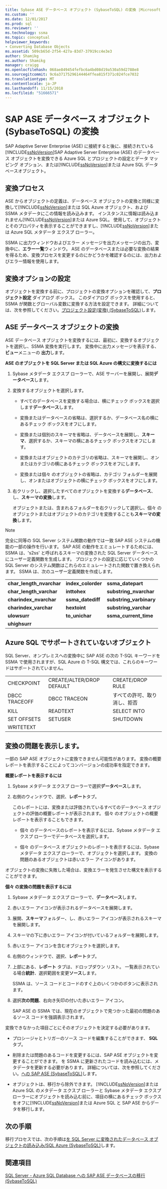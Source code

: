 ```yaml
---
title: Sybase ASE データベース オブジェクト (SybaseToSQL) の変換 |Microsoft Docs
ms.custom: ''
ms.date: 12/01/2017
ms.prod: sql
ms.reviewer: ''
ms.technology: ssma
ms.topic: conceptual
helpviewer_keywords:
- Converting Database Objects
ms.assetid: 509cb65d-2f54-427a-83d7-37919cc4e3e3
author: Shamikg
ms.author: Shamikg
manager: craigg
ms.openlocfilehash: 068ae849454fefbc6a4bd08d19a530a59d2788e8
ms.sourcegitcommit: 9c6a37175296144464ffea815f371c024fce7032
ms.translationtype: MT
ms.contentlocale: ja-JP
ms.lasthandoff: 11/15/2018
ms.locfileid: "51666571"
---
```

# <a name="converting-sap-ase-database-objects-sybasetosql"></a>SAP ASE データベース オブジェクト (SybaseToSQL) の変換
SAP Adaptive Server Enterprise (ASE) に接続すると後に、接続されている[!INCLUDE[ssNoVersion](../../includes/ssnoversion-md.md)]SAP Adaptive Server Enterprise (ASE) のデータベース オブジェクトを変換できる Azure SQL とプロジェクトの設定とデータ マッピング オプション、または[!INCLUDE[ssNoVersion](../../includes/ssnoversion-md.md)]または Azure SQL データベースオブジェクト。  
  
## <a name="the-conversion-process"></a>変換プロセス  
ASE からオブジェクトの定義は、データベース オブジェクトの変換と同様に変換して[!INCLUDE[ssNoVersion](../../includes/ssnoversion-md.md)]または SQL Azure オブジェクト、および SSMA メタデータにこの情報を読み込みます。 インスタンスに情報は読み込まれません[!INCLUDE[ssNoVersion](../../includes/ssnoversion-md.md)]または Azure SQL。 使用して、オブジェクトとそのプロパティを表示することができますし、[!INCLUDE[ssNoVersion](../../includes/ssnoversion-md.md)]または Azure SQL メタデータ エクスプ ローラー。
  
SSMA に出力ウィンドウおよびエラー メッセージを出力メッセージの出力、変換中に、**エラー一覧**ウィンドウ。 ASE のデータベースまたは必要な変換の結果を得るため、変換プロセスを変更するのにかどうかを確認するのには、出力およびエラー情報を使用します。  
  
## <a name="setting-conversion-options"></a>変換オプションの設定  
オブジェクトを変換する前に、プロジェクトの変換オプションを確認して、**プロジェクト設定** ダイアログ ボックス。 このダイアログ ボックスを使用すると、SSMA が関数とグローバル変数に変換する方法を設定できます。 詳細については、次を参照してください。[プロジェクト設定&#40;変換&#41; &#40;SybaseToSQL&#41;](../../ssma/sybase/project-settings-conversion-sybasetosql.md)します。  
  
## <a name="converting-ase-database-objects"></a>ASE データベース オブジェクトの変換  
ASE データベース オブジェクトを変換するには、最初に、変換するオブジェクトを選択し、SSMA 変換を実行します。 変換中に出力メッセージを表示する、**ビュー**メニューの **出力**します。  
  
**ASE のオブジェクトを SQL Server または SQL Azure の構文に変換するには**  
  
1.  Sybase メタデータ エクスプ ローラーで、ASE サーバーを展開し、展開**データベース**します。  
  
2.  変換するオブジェクトを選択します。  
  
    -   すべてのデータベースを変換する場合は、横にチェック ボックスを選択します**データベース**します。  
  
    -   変換またはデータベースの省略は、選択するか、データベース名の横にあるチェック ボックスをオフにします。  
  
    -   変換または個別のスキーマを省略は、データベースを展開し、**スキーマ**、選択するか、スキーマの横にあるチェック ボックスをオフにします。  
  
    -   変換またはオブジェクトのカテゴリの省略は、スキーマを展開し、オンまたはカテゴリの横にあるチェック ボックスをオフにします。  
  
    -   変換または個々 のオブジェクトの省略は、カテゴリ フォルダーを展開し、オンまたはオブジェクトの横にチェック ボックスをオフにします。  
  
3.  右クリックし、選択したすべてのオブジェクトを変換する**データベース**、し、**スキーマの変換**します。  
  
    オブジェクトまたは、含まれるフォルダーを右クリックして選択し、個々 のオブジェクトまたはオブジェクトのカテゴリを変換することも**スキーマの変換**します。  
  
> [!NOTE]  
> 完全に同等の SQL Server システム関数の動作では一致 SAP ASE システムの機能の一部の操作を行います。 SAP ASE の動作をエミュレートするためには、SSMA は、's2ss' と呼ばれるスキーマの変換された SQL Server データベースにユーザー定義関数を生成します。 プロジェクトの設定に応じていくつかの SQL Server のシステム関数はこれらのエミュレートされた関数で置き換えられます。 SSMA は、次のユーザー定義関数を作成します。  
  
||||  
|-|-|-|  
|**char_length_nvarchar**|**index_colorder**|**ssma_datepart**|  
|**char_length_varchar**|**inttohex**|**substring_nvarchar**|  
|**charindex_nvarchar**|**ssma_datediff**|**substring_varbinary**|  
|**charindex_varchar**|**hextoint**|**substring_varchar**|  
|**ulowsurr**|**to_unichar**|**ssma_current_time**|  
|**uhighsurr**|||  
  
## <a name="objects-not-supported-in-azure-sql"></a>Azure SQL でサポートされていないオブジェクト  
SQL Server、オンプレミスへの変換中に SAP ASE の次の T-SQL キーワードを SSMA で使用されますが、SQL Azure の T-SQL 構文では、これらのキーワードはサポートされていません。  
  
||||  
|-|-|-|  
|CHECKPOINT|CREATE/ALTER/DROP DEFAULT|CREATE/DROP RULE|  
|DBCC TRACEOFF|DBCC TRACEON|すべての許可、取り消し、拒否|  
|KILL|READTEXT|SELECT INTO|  
|SET OFFSETS|SETUSER|SHUTDOWN|  
|WRITETEXT|||  
  
## <a name="viewing-conversion-problems"></a>変換の問題を表示します。  
一部の SAP ASE オブジェクトに変換できません可能性があります。 変換の概要レポートを表示することによってコンバージョンの成功率を指定できます。  
  
**概要レポートを表示するには**  
  
1.  Sybase メタデータ エクスプ ローラーで選択**データベース**します。  
  
2.  右側のウィンドウで、選択、**レポート**タブ。  
  
    このレポートには、変換または評価されているすべてのデータベース オブジェクトの評価の概要レポートが表示されます。 個々 のオブジェクトの概要レポートを表示することもできます。  
  
    -   個々 のデータベースのレポートを表示するには、Sybase メタデータ エクスプ ローラーでデータベースを選択します。  
  
    -   個々 のデータベース オブジェクトのレポートを表示するには、Sybase メタデータ エクスプ ローラーで、オブジェクトを選択します。 変換の問題のあるオブジェクトは赤いエラー アイコンがあります。  
  
オブジェクトの変換に失敗した場合は、変換エラーを発生させた構文を表示することができます。  
  
**個々 の変換の問題を表示するには**  
  
1.  Sybase メタデータ エクスプ ローラーで、**データベース**します。  
  
2.  赤いエラー アイコンが表示されるデータベースを展開します。  
  
3.  展開、**スキーマ**フォルダー、し、赤いエラー アイコンが表示されるスキーマを展開します。  
  
4.  スキーマの下に赤いエラー アイコンが付いているフォルダーを展開します。  
  
5.  赤いエラー アイコンを含むオブジェクトを選択します。  
  
6.  右側のウィンドウで、選択、**レポート**タブ。  
  
7.  上部にある、**レポート** タブは、ドロップダウン リスト。 一覧表示されている場合**統計**、選択範囲を変更**ソース**します。  
  
    SSMA は、ソース コードとコードのすぐ上のいくつかのボタンに表示されます。  
  
8.  選択**次の問題**、右向き矢印の付いた赤いエラー アイコン。  
  
    SAP ASE の SSMA では、現在のオブジェクトで見つかった最初の問題のあるソース コードを強調表示されます。  
  
変換できなかった項目ごとにそのオブジェクトを決定する必要があります。  
  
-   プロシージャとトリガーのソース コードを編集することができます、 **SQL**タブ。  
  
-   削除または問題のあるコードを変更するには、SAP ASE オブジェクトを変更することができます。 を SSMA に更新されたコードを読み込むには、メタデータを更新する必要があります。 詳細については、次を参照してください。[への SAP ASE &#40;SybaseToSQL&#41;](../../ssma/sybase/connecting-to-sybase-ase-sybasetosql.md)します。  
  
-   オブジェクトは、移行から除外できます。 [!INCLUDE[ssNoVersion](../../includes/ssnoversion-md.md)]または Azure SQL のメタデータ エクスプ ローラーと Sybase メタデータ エクスプ ローラーにオブジェクトを読み込む前に、項目の横にあるチェック ボックスをオフに[!INCLUDE[ssNoVersion](../../includes/ssnoversion-md.md)]または Azure SQL と SAP ASE からデータを移行します。  
  
## <a name="next-steps"></a>次の手順  
移行プロセスでは、次の手順は[を SQL Server に変換されたデータベース オブジェクトの読み込み/SQL Azure (SybaseToSQL)](https://msdn.microsoft.com/4c59256f-99a8-4351-9559-a455813dbd06)します。  
  
## <a name="see-also"></a>関連項目  
[SQL Server - Azure SQL Database への SAP ASE データベースの移行&#40;SybaseToSQL&#41;](../../ssma/sybase/migrating-sybase-ase-databases-to-sql-server-azure-sql-db-sybasetosql.md)  
  
